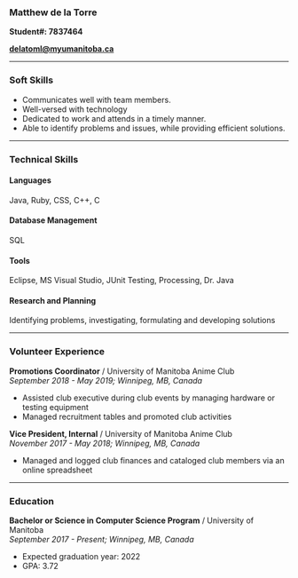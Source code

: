 ### Matthew de la Torre

**Student#: 7837464**

**delatoml@myumanitoba.ca**

---
### Soft Skills
* Communicates well with team members.
* Well-versed with technology
* Dedicated to work and attends in a timely manner.
* Able to identify problems and issues, while providing efficient solutions.

---
### Technical Skills
#### Languages
Java, Ruby, CSS, C++, C

#### Database Management
SQL

#### Tools
Eclipse, MS Visual Studio, JUnit Testing, Processing, Dr. Java

#### Research and Planning
Identifying problems, investigating, formulating and developing solutions

---

### Volunteer Experience
**Promotions Coordinator** / University of Manitoba Anime Club  
*September 2018 - May 2019; Winnipeg, MB, Canada*
* Assisted club executive during club events by managing hardware or testing equipment
* Managed recruitment tables and promoted club activities

**Vice President, Internal** / University of Manitoba Anime Club  
*November 2017 - May 2018; Winnipeg, MB, Canada*
* Managed and logged club finances and cataloged club members via an online spreadsheet

---
### Education
**Bachelor or Science in Computer Science Program** / University of Manitoba  
*September 2017 - Present; Winnipeg, MB, Canada*
* Expected graduation year: 2022
* GPA: 3.72


